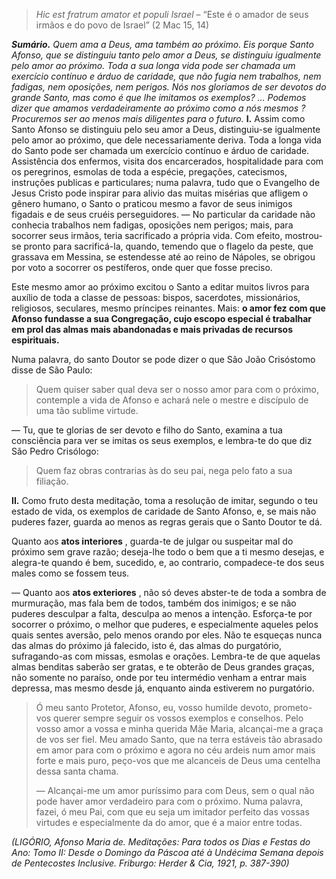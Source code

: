 > *Hic est fratrum amator et populi Israel* – “Este é o amador de seus irmãos e do povo de Israel” (2 Mac 15, 14)

***Sumário.** Quem ama a Deus, ama também ao próximo. Eis porque Santo Afonso, que se distinguiu tanto pelo amor a Deus, se distinguiu igualmente pelo amor ao próximo. Toda a sua longa vida pode ser chamada um exercício contínuo e árduo de caridade, que não fugia nem trabalhos, nem fadigas, nem oposições, nem perigos. Nós nos gloriamos de ser devotos do grande Santo, mas como é que lhe imitamos os exemplos? … Podemos dizer que amamos verdadeiramente ao próximo como a nós mesmos ? Procuremos ser ao menos mais diligentes para o futuro.* **I.** Assim como Santo Afonso se distinguiu pelo seu amor a Deus, distinguiu-se igualmente pelo amor ao próximo, que dele necessariamente deriva. Toda a longa vida do Santo pode ser chamada um exercício contínuo e árduo de caridade. Assistência dos enfermos, visita dos encarcerados, hospitalidade para com os peregrinos, esmolas de toda a espécie, pregações, catecismos, instruções publicas e particulares; numa palavra, tudo que o Evangelho de Jesus Cristo pode inspirar para alivio das muitas misérias que afligem o gênero humano, o Santo o praticou mesmo a favor de seus inimigos figadais e de seus cruéis perseguidores. — No particular da caridade não conhecia trabalhos nem fadigas, oposições nem perigos; mais, para socorrer seus irmãos, teria sacrificado a própria vida. Com efeito, mostrou-se pronto para sacrificá-la, quando, temendo que o flagelo da peste, que grassava em Messina, se estendesse até ao reino de Nápoles, se obrigou por voto a socorrer os pestíferos, onde quer que fosse preciso.

Este mesmo amor ao próximo excitou o Santo a editar muitos livros para auxílio de toda a classe de pessoas: bispos, sacerdotes, missionários, religiosos, seculares, mesmo príncipes reinantes. Mais: **o amor fez com que Afonso fundasse a sua Congregação, cujo escopo especial é trabalhar em prol das almas mais abandonadas e mais privadas de recursos espirituais.**

Numa palavra, do santo Doutor se pode dizer o que São João Crisóstomo disse de São Paulo:

> Quem quiser saber qual deva ser o nosso amor para com o próximo, contemple a vida de Afonso e achará nele o mestre e discípulo de uma tão sublime virtude.

— Tu, que te glorias de ser devoto e filho do Santo, examina a tua consciência para ver se imitas os seus exemplos, e lembra-te do que diz São Pedro Crisólogo:

> Quem faz obras contrarias às do seu pai, nega pelo fato a sua filiação.

**II.** Como fruto desta meditação, toma a resolução de imitar, segundo o teu estado de vida, os exemplos de caridade de Santo Afonso, e, se mais não puderes fazer, guarda ao menos as regras gerais que o Santo Doutor te dá.

Quanto aos **atos interiores** , guarda-te de julgar ou suspeitar mal do próximo sem grave razão; deseja-lhe todo o bem que a ti mesmo desejas, e alegra-te quando é bem, sucedido, e, ao contrario, compadece-te dos seus males como se fossem teus.

— Quanto aos **atos exteriores** , não só deves abster-te de toda a sombra de murmuração, mas fala bem de todos, também dos inimigos; e se não puderes desculpar a falta, desculpa ao menos a intenção. Esforça-te por socorrer o próximo, o melhor que puderes, e especialmente aqueles pelos quais sentes aversão, pelo menos orando por eles. Não te esqueças nunca das almas do próximo já falecido, isto é, das almas do purgatório, sufragando-as com missas, esmolas e orações. Lembra-te de que aquelas almas benditas saberão ser gratas, e te obterão de Deus grandes graças, não somente no paraíso, onde por teu intermédio venham a entrar mais depressa, mas mesmo desde já, enquanto ainda estiverem no purgatório.

> Ó meu santo Protetor, Afonso, eu, vosso humilde devoto, prometo-vos querer sempre seguir os vossos exemplos e conselhos. Pelo vosso amor a vossa e minha querida Mãe Maria, alcançai-me a graça de vos ser fiel. Meu amado Santo, que na terra estáveis tão abrasado em amor para com o próximo e agora no céu ardeis num amor mais forte e mais puro, peço-vos que me alcanceis de Deus uma centelha dessa santa chama.
>
> — Alcançai-me um amor puríssimo para com Deus, sem o qual não pode haver amor verdadeiro para com o próximo. Numa palavra, fazei, ó meu Pai, com que eu seja um imitador perfeito das vossas virtudes e especialmente da do amor, que é a maior entre todas.

*(LIGÓRIO, Afonso Maria de. Meditações: Para todos os Dias e Festas do Ano: Tomo II: Desde o Domingo da Páscoa até à Undécima Semana depois de Pentecostes Inclusive. Friburgo: Herder & Cia, 1921, p. 387-390)*
